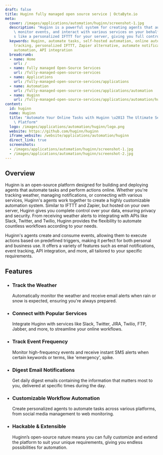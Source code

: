 ```yaml
---
draft: false
title: Huginn fully managed open source service | OctaByte.io
meta:
  cover: /images/applications/automation/huginn/screenshot-1.jpg
  description: "Huginn is a powerful system for creating agents that automate tasks,\
    \ monitor events, and interact with various services on your behalf. It\u2019\
    s like a personalized IFTTT for your server, giving you full control of your data."
  keywords: Huginn, automate tasks, self-hosted automation, online automation, event
    tracking, personalized IFTTT, Zapier alternative, automate notifications, server
    automation, API integration
  breadcrumb:
  - name: Home
    url: /
  - name: Fully managed Open-Source Services
    url: /fully-managed-open-source-services
  - name: Applications
    url: /fully-managed-open-source-services/applications
  - name: Automation
    url: /fully-managed-open-source-services/applications/automation
  - name: Huginn
    url: /fully-managed-open-source-services/applications/automation/huginn
content:
  id: huginn
  name: Huginn
  title: "Automate Your Online Tasks with Huginn \u2013 The Ultimate Self-Hosted Agent\
    \ Platform"
  logo: /images/applications/automation/huginn/logo.png
  website: https://github.com/huginn/huginn
  iframe_website: /website/applications/automation/huginn
  direct_link: true
  screenshots:
  - /images/applications/automation/huginn/screenshot-1.jpg
  - /images/applications/automation/huginn/screenshot-2.jpg
---
```


## Overview

Huginn is an open-source platform designed for building and deploying agents that automate tasks and perform actions online. Whether you're tracking weather, managing notifications, or connecting with various services, Huginn's agents work together to create a highly customizable automation system. Similar to IFTTT and Zapier, but hosted on your own server, Huginn gives you complete control over your data, ensuring privacy and security. From receiving weather alerts to integrating with APIs like Slack, Twitter, and Twilio, Huginn provides the flexibility to automate countless workflows according to your needs.

Huginn's agents create and consume events, allowing them to execute actions based on predefined triggers, making it perfect for both personal and business use. It offers a variety of features such as email notifications, event tracking, API integration, and more, all tailored to your specific requirements.

## Features

- ### Track the Weather

  Automatically monitor the weather and receive email alerts when rain or snow is expected, ensuring you're always prepared.

- ### Connect with Popular Services

  Integrate Huginn with services like Slack, Twitter, JIRA, Twilio, FTP, Jabber, and more, to streamline your online workflows.

- ### Track Event Frequency

  Monitor high-frequency events and receive instant SMS alerts when certain keywords or terms, like 'emergency', spike.

- ### Digest Email Notifications

  Get daily digest emails containing the information that matters most to you, delivered at specific times during the day.

- ### Customizable Workflow Automation

  Create personalized agents to automate tasks across various platforms, from social media management to web monitoring.

- ### Hackable & Extensible

  Huginn’s open-source nature means you can fully customize and extend the platform to suit your unique requirements, giving you endless possibilities for automation.